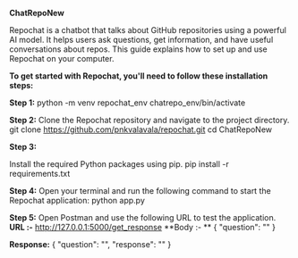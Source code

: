 **ChatRepoNew**

Repochat is a chatbot that talks about GitHub repositories using a powerful AI model. It helps users ask questions, get information, and have useful conversations about repos. This guide explains how to set up and use Repochat on your computer.

**To get started with Repochat, you'll need to follow these installation steps:**

**Step 1:**
    python -m venv repochat_env
    chatrepo_env/bin/activate

**Step 2:**
Clone the Repochat repository and navigate to the project directory.
git clone https://github.com/pnkvalavala/repochat.git
cd ChatRepoNew

**Step 3:**


Install the required Python packages using pip.
pip install -r requirements.txt

**Step 4:**
Open your terminal and run the following command to start the Repochat application:
python app.py

**Step 5:**
Open Postman and use the following URL to test the application.
**URL :-** http://127.0.0.1:5000/get_response
**Body :- **
{
    "question": ""
}

**Response:**
{
"question": "", 
"response": ""
}
















